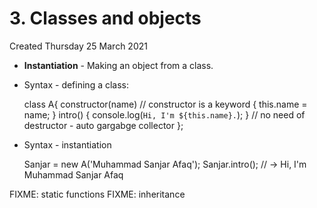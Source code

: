 # 3. Classes and objects
Created Thursday 25 March 2021


* **Instantiation** - Making an object from a class.
* Syntax - defining a class:

	class A{
		constructor(name) // constructor is a keyword
		{
			this.name = name;
		}
		intro()
		{
			console.log(`Hi, I'm ${this.name}.`);
		}
		// no need of destructor - auto gargabge collector
	};


* Syntax - instantiation

	Sanjar = new A('Muhammad Sanjar Afaq');
	Sanjar.intro();	// -> Hi, I'm Muhammad Sanjar Afaq
		
FIXME: static functions
FIXME: inheritance

